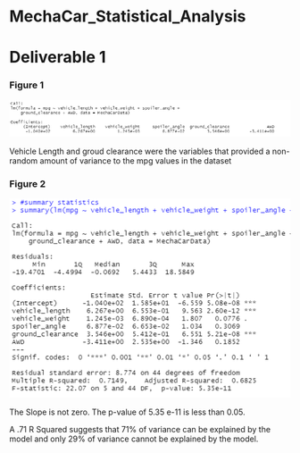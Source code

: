 # MechaCar_Statistical_Analysis

# Deliverable 1

### Figure 1
![lm](lm.png)

Vehicle Length and groud clearance were the variables that provided a non-random amount of variance to the mpg values in the dataset


### Figure 2
![summarystats](summarystats.png)

The Slope is not zero. The p-value of 5.35 e-11 is less than 0.05.

A .71 R Squared suggests that 71% of variance can be explained by the model and only 29% of variance cannot be explained by the model.
